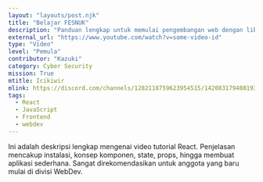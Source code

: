 ```yaml
---
layout: "layouts/post.njk"
title: "Belajar FESNUK"
description: "Panduan lengkap untuk memulai pengembangan web dengan library React.js dari dasar."
external_url: "https://www.youtube.com/watch?v=some-video-id"
type: "Video"
level: "Pemula"
contributor: "Kazuki"
category: Cyber Security
mission: True
mtitle: Icikiwir
mlink: https://discord.com/channels/1282118759623954515/1420831794801938504
tags: 
  - React
  - JavaScript
  - Frontend
  - webdev
---
```


Ini adalah deskripsi lengkap mengenai video tutorial React. Penjelasan mencakup instalasi, konsep komponen, state, props, hingga membuat aplikasi sederhana. Sangat direkomendasikan untuk anggota yang baru mulai di divisi WebDev.